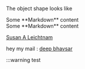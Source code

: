 The object shape looks like

<div>Some **Markdown** content</div>
<div>
  Some **Markdown** content
</div>

[Susan A Leichtnam](mailto:susan.a.leichtnam@aexp.com)

hey my mail : [deep bhavsar](mailto:deepbhavsar9@gmail.com)

:::warning test
